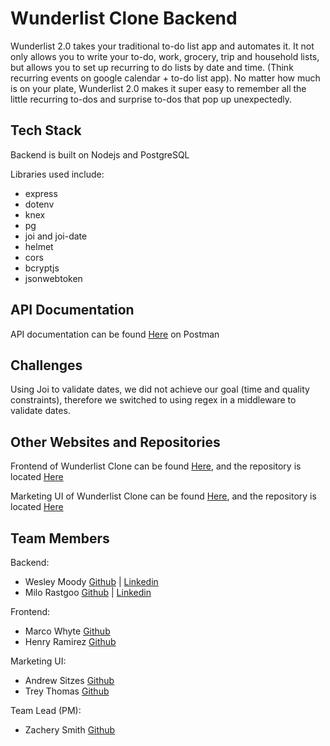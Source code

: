 # Wunderlist Clone Backend

Wunderlist 2.0 takes your traditional to-do list app and automates it. It not only allows you to write your to-do, work, grocery, trip and household lists, but allows you to set up recurring to do lists by date and time. (Think recurring events on google calendar + to-do list app). No matter how much is on your plate, Wunderlist 2.0 makes it super easy to remember all the little recurring to-dos and surprise to-dos that pop up unexpectedly.

## Tech Stack

Backend is built on Nodejs and PostgreSQL

Libraries used include:
- express
- dotenv
- knex
- pg
- joi and joi-date
- helmet
- cors
- bcryptjs
- jsonwebtoken

## API Documentation

API documentation can be found [Here](https://documenter.getpostman.com/view/6872970/SzKbLaR9) on Postman


## Challenges

Using Joi to validate dates, we did not achieve our goal (time and quality constraints), therefore we switched to using regex in a middleware to validate dates.

## Other Websites and Repositories

Frontend of Wunderlist Clone can be found [Here](), and the repository is located [Here](https://github.com/wunderlist-2-zac/front-end)

Marketing UI of Wunderlist Clone can be found [Here](), and the repository is located [Here]()

## Team Members

Backend:

- Wesley Moody [Github](https://github.com/wesley-moody) | [Linkedin](https://www.linkedin.com/in/wesley-moody-9192217b/
)
- Milo Rastgoo [Github](https://github.com/informagician) | [Linkedin](https://www.linkedin.com/in/rastgoo/)

Frontend:

- Marco Whyte [Github](https://github.com/mwhyte18)
- Henry Ramirez [Github](https://github.com/Henry2212) 

Marketing UI:

- Andrew Sitzes [Github](https://github.com/Drewcifer88)
- Trey Thomas [Github](https://github.com/treyalexanderthomas)

Team Lead (PM):

- Zachery Smith [Github](https://github.com/MrZacSmith)